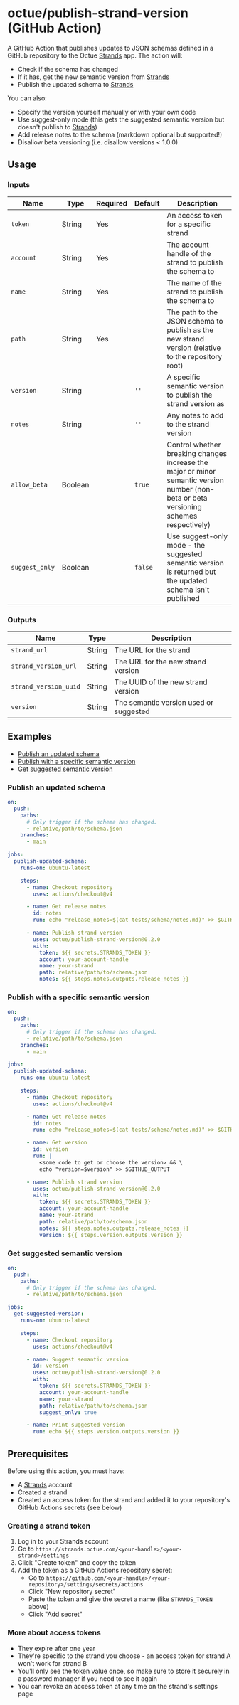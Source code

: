 # octue/publish-strand-version (GitHub Action)
A GitHub Action that publishes updates to JSON schemas defined in a GitHub repository to the Octue
[Strands](https://strands.octue.com) app. The action will:
- Check if the schema has changed
- If it has, get the new semantic version from [Strands](https://strands.octue.com)
- Publish the updated schema to [Strands](https://strands.octue.com)

You can also:
- Specify the version yourself manually or with your own code
- Use suggest-only mode (this gets the suggested semantic version but doesn't publish to
  [Strands](https://strands.octue.com))
- Add release notes to the schema (markdown optional but supported!)
- Disallow beta versioning (i.e. disallow versions < 1.0.0)

## Usage

### Inputs

| Name           | Type    | Required | Default | Description                                                                                                                             |
|----------------|---------|----------|---------|-----------------------------------------------------------------------------------------------------------------------------------------|
| `token`        | String  | Yes      |         | An access token for a specific strand                                                                                                   |
| `account`      | String  | Yes      |         | The account handle of the strand to publish the schema to                                                                               |
| `name`         | String  | Yes      |         | The name of the strand to publish the schema to                                                                                         |
| `path`         | String  | Yes      |         | The path to the JSON schema to publish as the new strand version (relative to the repository root)                                      |
| `version`      | String  |          | `''`    | A specific semantic version to publish the strand version as                                                                            |
| `notes`        | String  |          | `''`    | Any notes to add to the strand version                                                                                                  |
| `allow_beta`   | Boolean |          | `true`  | Control whether breaking changes increase the major or minor semantic version number (non-beta or beta versioning schemes respectively) |
| `suggest_only` | Boolean |          | `false` | Use suggest-only mode - the suggested semantic version is returned but the updated schema isn't published                               |

### Outputs
| Name                  | Type   | Description                            |
|-----------------------|--------|----------------------------------------|
| `strand_url`          | String | The URL for the strand                 |
| `strand_version_url`  | String | The URL for the new strand version     |
| `strand_version_uuid` | String | The UUID of the new strand version     |
| `version`             | String | The semantic version used or suggested |


## Examples
- [Publish an updated schema](#publish-an-updated-schema)
- [Publish with a specific semantic version](#publish-with-a-specific-semantic-version)
- [Get suggested semantic version](#get-suggested-semantic-version)

### Publish an updated schema

```yaml
on:
  push:
    paths:
      # Only trigger if the schema has changed.
      - relative/path/to/schema.json
    branches:
      - main

jobs:
  publish-updated-schema:
    runs-on: ubuntu-latest

    steps:
      - name: Checkout repository
        uses: actions/checkout@v4

      - name: Get release notes
        id: notes
        run: echo "release_notes=$(cat tests/schema/notes.md)" >> $GITHUB_OUTPUT

      - name: Publish strand version
        uses: octue/publish-strand-version@0.2.0
        with:
          token: ${{ secrets.STRANDS_TOKEN }}
          account: your-account-handle
          name: your-strand
          path: relative/path/to/schema.json
          notes: ${{ steps.notes.outputs.release_notes }}
```

### Publish with a specific semantic version
```yaml
on:
  push:
    paths:
      # Only trigger if the schema has changed.
      - relative/path/to/schema.json
    branches:
      - main

jobs:
  publish-updated-schema:
    runs-on: ubuntu-latest

    steps:
      - name: Checkout repository
        uses: actions/checkout@v4

      - name: Get release notes
        id: notes
        run: echo "release_notes=$(cat tests/schema/notes.md)" >> $GITHUB_OUTPUT

      - name: Get version
        id: version
        run: |
          <some code to get or choose the version> && \
          echo "version=$version" >> $GITHUB_OUTPUT

      - name: Publish strand version
        uses: octue/publish-strand-version@0.2.0
        with:
          token: ${{ secrets.STRANDS_TOKEN }}
          account: your-account-handle
          name: your-strand
          path: relative/path/to/schema.json
          notes: ${{ steps.notes.outputs.release_notes }}
          version: ${{ steps.version.outputs.version }}
```

### Get suggested semantic version
```yaml
on:
  push:
    paths:
      # Only trigger if the schema has changed.
      - relative/path/to/schema.json

jobs:
  get-suggested-version:
    runs-on: ubuntu-latest

    steps:
      - name: Checkout repository
        uses: actions/checkout@v4

      - name: Suggest semantic version
        id: version
        uses: octue/publish-strand-version@0.2.0
        with:
          token: ${{ secrets.STRANDS_TOKEN }}
          account: your-account-handle
          name: your-strand
          path: relative/path/to/schema.json
          suggest_only: true

      - name: Print suggested version
        run: echo ${{ steps.version.outputs.version }}
```

## Prerequisites
Before using this action, you must have:
- A [Strands](https://strands.octue.com) account
- Created a strand
- Created an access token for the strand and added it to your repository's GitHub Actions secrets (see below)

### Creating a strand token
1. Log in to your Strands account
2. Go to `https://strands.octue.com/<your-handle>/<your-strand>/settings`
4. Click "Create token" and copy the token
5. Add the token as a GitHub Actions repository secret:
   - Go to `https://github.com/<your-handle>/<your-repository>/settings/secrets/actions`
   - Click "New repository secret"
   - Paste the token and give the secret a name (like `STRANDS_TOKEN` above)
   - Click "Add secret"

### More about access tokens
- They expire after one year
- They're specific to the strand you choose - an access token for strand A won't work for strand B
- You'll only see the token value once, so make sure to store it securely in a password manager if you need to see it
  again
- You can revoke an access token at any time on the strand's settings page
